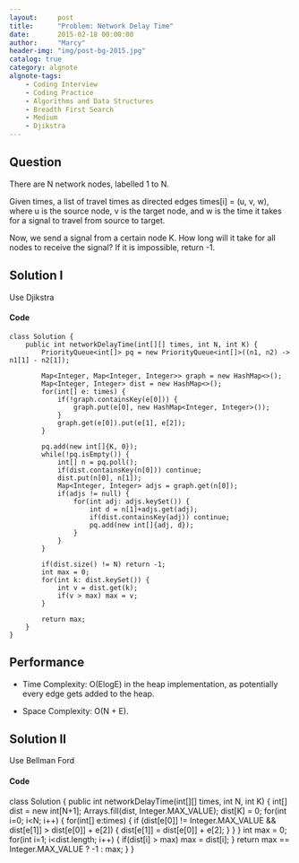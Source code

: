 ```yaml
---
layout:     post
title:      "Problem: Network Delay Time"
date:       2015-02-18 00:00:00
author:     "Marcy"
header-img: "img/post-bg-2015.jpg"
catalog: true
category: algnote
algnote-tags:
    - Coding Interview
    - Coding Practice
    - Algorithms and Data Structures
    - Breadth First Search
    - Medium
    - Djikstra
---
```


## Question

There are N network nodes, labelled 1 to N.

Given times, a list of travel times as directed edges times[i] = (u, v, w), where u is the source node, v is the target node, and w is the time it takes for a signal to travel from source to target.

Now, we send a signal from a certain node K. How long will it take for all nodes to receive the signal? If it is impossible, return -1.

## Solution I

Use Djikstra

#### Code
```
class Solution {
    public int networkDelayTime(int[][] times, int N, int K) {
        PriorityQueue<int[]> pq = new PriorityQueue<int[]>((n1, n2) -> n1[1] - n2[1]);

        Map<Integer, Map<Integer, Integer>> graph = new HashMap<>();
        Map<Integer, Integer> dist = new HashMap<>();
        for(int[] e: times) {
            if(!graph.containsKey(e[0])) {
                graph.put(e[0], new HashMap<Integer, Integer>());
            }
            graph.get(e[0]).put(e[1], e[2]);
        }

        pq.add(new int[]{K, 0});
        while(!pq.isEmpty()) {
            int[] n = pq.poll();
            if(dist.containsKey(n[0])) continue;
            dist.put(n[0], n[1]);
            Map<Integer, Integer> adjs = graph.get(n[0]);
            if(adjs != null) {
                for(int adj: adjs.keySet()) {
                    int d = n[1]+adjs.get(adj);
                    if(dist.containsKey(adj)) continue;
                    pq.add(new int[]{adj, d});
                }
            }
        }

        if(dist.size() != N) return -1;
        int max = 0;
        for(int k: dist.keySet()) {
            int v = dist.get(k);
            if(v > max) max = v;
        }

        return max;
    }
}
```

## Performance
- Time Complexity: O(ElogE) in the heap implementation, as potentially every edge gets added to the heap.

- Space Complexity: O(N + E).

## Solution II

Use Bellman Ford

#### Code

class Solution {
    public int networkDelayTime(int[][] times, int N, int K) {
        int[] dist = new int[N+1];
        Arrays.fill(dist, Integer.MAX_VALUE);
        dist[K] = 0;
        for(int i=0; i<N; i++) {
            for(int[] e:times) {
                if (dist[e[0]] != Integer.MAX_VALUE && dist[e[1]] > dist[e[0]] + e[2]) {
                    dist[e[1]] = dist[e[0]] + e[2];
                }
            }
        }
        int max = 0;
        for(int i=1; i<dist.length; i++) {
            if(dist[i] > max) max = dist[i];
        }
        return max == Integer.MAX_VALUE ? -1 : max;
    }
}
